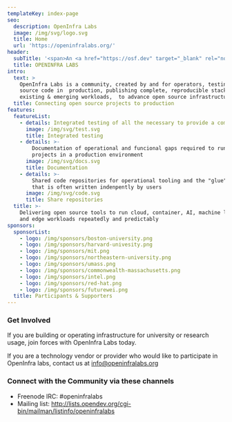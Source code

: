 ```yaml
---
templateKey: index-page
seo:
  description: OpenInfra Labs
  image: /img/svg/logo.svg
  title: Home
  url: 'https://openinfralabs.org/'
header:
  subTitle: '<span>An <a href="https://osf.dev" target="_blank" rel="noopener">OSF</a> Project</span>'
  title: OPENINFRA LABS
intro:
  text: >
    OpenInfra Labs is a community, created by and for operators, testing open
    source code in  production, publishing complete, reproducible stacks for
    existing & emerging workloads,  to advance open source infrastructure.    
  title: Connecting open source projects to production
features:
  featureList:
    - details: Integrated testing of all the necessary to provide a complete use case
      image: /img/svg/test.svg
      title: Integrated testing
    - details: >-
        Documentation of operational and funcional gaps required to run upstream
        projects in a production environment
      image: /img/svg/docs.svg
      title: Documentation
    - details: >-
        Shared code repositories for operational tooling and the "glue" code
        that is often written indenpently by users
      image: /img/svg/code.svg
      title: Share repositories
  title: >-
    Delivering open source tools to run cloud, container, AI, machine learning
    and edge workloads repeatedly and predictably
sponsors:
  sponsorList:
    - logo: /img/sponsors/boston-university.png
    - logo: /img/sponsors/harvard-univesity.png
    - logo: /img/sponsors/mit.png
    - logo: /img/sponsors/northeastern-university.png
    - logo: /img/sponsors/umass.png
    - logo: /img/sponsors/commonwealth-massachusetts.png
    - logo: /img/sponsors/intel.png
    - logo: /img/sponsors/red-hat.png
    - logo: /img/sponsors/futurewei.png
  title: Participants & Supporters
---
```


### Get Involved
If you are building or operating infrastructure for university or research usage, join forces with OpenInfra Labs today.

If you are a technology vendor or provider who would like to participate in OpenInfra labs, contact us at [info@openinfralabs.org](mailto:info@openinfralabs.org)

### Connect with the Community via these channels

- Freenode IRC: #openinfralabs
- Mailing list: <http://lists.opendev.org/cgi-bin/mailman/listinfo/openinfralabs>
